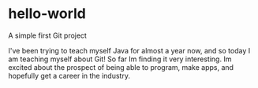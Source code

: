 # hello-world
A simple first Git project

I've been trying to teach myself Java for almost a year now, and so today I am teaching myself about Git!
So far Im finding it very interesting.
Im excited about the prospect of being able to program, make apps, and hopefully get a career in the industry.
